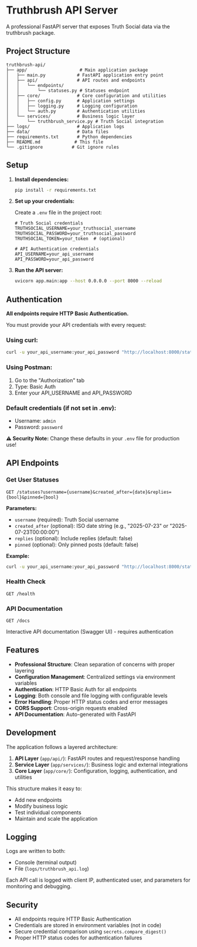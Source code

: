 # Truthbrush API Server

A professional FastAPI server that exposes Truth Social data via the truthbrush package. 

## Project Structure

```
truthbrush-api/
├── app/                    # Main application package
│   ├── main.py            # FastAPI application entry point
│   ├── api/               # API routes and endpoints
│   │   └── endpoints/
│   │       └── statuses.py # Statuses endpoint
│   ├── core/              # Core configuration and utilities
│   │   ├── config.py      # Application settings
│   │   ├── logging.py     # Logging configuration
│   │   └── auth.py        # Authentication utilities
│   └── services/          # Business logic layer
│       └── truthbrush_service.py # Truth Social integration
├── logs/                  # Application logs
├── data/                  # Data files
├── requirements.txt       # Python dependencies
├── README.md             # This file
└── .gitignore           # Git ignore rules
```

## Setup

1. **Install dependencies:**

   ```bash
   pip install -r requirements.txt
   ```

2. **Set up your credentials:**

   Create a `.env` file in the project root:

   ```
   # Truth Social credentials
   TRUTHSOCIAL_USERNAME=your_truthsocial_username
   TRUTHSOCIAL_PASSWORD=your_truthsocial_password
   TRUTHSOCIAL_TOKEN=your_token  # (optional)

   # API Authentication credentials
   API_USERNAME=your_api_username
   API_PASSWORD=your_api_password
   ```

3. **Run the API server:**
   ```bash
   uvicorn app.main:app --host 0.0.0.0 --port 8000 --reload
   ```

## Authentication

**All endpoints require HTTP Basic Authentication.**

You must provide your API credentials with every request:

### Using curl:

```bash
curl -u your_api_username:your_api_password "http://localhost:8000/statuses?username=realDonaldTrump&created_after=2025-07-23"
```

### Using Postman:

1. Go to the "Authorization" tab
2. Type: Basic Auth
3. Enter your API_USERNAME and API_PASSWORD

### Default credentials (if not set in .env):

- Username: `admin`
- Password: `password`

**⚠️ Security Note:** Change these defaults in your `.env` file for production use!

## API Endpoints

### Get User Statuses

```
GET /statuses?username={username}&created_after={date}&replies={bool}&pinned={bool}
```

**Parameters:**

- `username` (required): Truth Social username
- `created_after` (optional): ISO date string (e.g., "2025-07-23" or "2025-07-23T00:00:00")
- `replies` (optional): Include replies (default: false)
- `pinned` (optional): Only pinned posts (default: false)

**Example:**

```bash
curl -u your_api_username:your_api_password "http://localhost:8000/statuses?username=realDonaldTrump&created_after=2025-07-23"
```

### Health Check

```
GET /health
```

### API Documentation

```
GET /docs
```

Interactive API documentation (Swagger UI) - requires authentication

## Features

- **Professional Structure**: Clean separation of concerns with proper layering
- **Configuration Management**: Centralized settings via environment variables
- **Authentication**: HTTP Basic Auth for all endpoints
- **Logging**: Both console and file logging with configurable levels
- **Error Handling**: Proper HTTP status codes and error messages
- **CORS Support**: Cross-origin requests enabled
- **API Documentation**: Auto-generated with FastAPI

## Development

The application follows a layered architecture:

1. **API Layer** (`app/api/`): FastAPI routes and request/response handling
2. **Service Layer** (`app/services/`): Business logic and external integrations
3. **Core Layer** (`app/core/`): Configuration, logging, authentication, and utilities

This structure makes it easy to:

- Add new endpoints
- Modify business logic
- Test individual components
- Maintain and scale the application

## Logging

Logs are written to both:

- Console (terminal output)
- File (`logs/truthbrush_api.log`)

Each API call is logged with client IP, authenticated user, and parameters for monitoring and debugging.

## Security

- All endpoints require HTTP Basic Authentication
- Credentials are stored in environment variables (not in code)
- Secure credential comparison using `secrets.compare_digest()`
- Proper HTTP status codes for authentication failures
